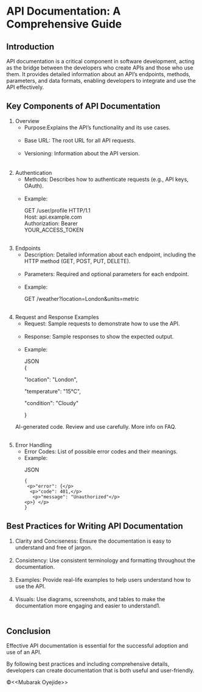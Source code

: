 <!DOCTYPE html>
<html lang="en">
<head>
    <meta charset="UTF-8">
    <meta name="viewport" content="width=device-width, initial-scale=1.0">
</head>
<body>
   <h1>API Documentation: A Comprehensive Guide</h1> 
<h2>Introduction</h2>
<p>API documentation is a critical component in software development, acting as the bridge between the
    developers who create APIs and those who use them. It provides detailed information about an API’s endpoints,
    methods, parameters, and data formats, enabling developers to integrate and use the API effectively.</p>

<h2>Key Components of API Documentation</h2>
<ol>
<li>Overview
<ul>
<li>Purpose:Explains the API’s functionality and its use cases.</li>
<br>
<li>Base URL: The root URL for all API requests.</li>
<br>
<li>Versioning: Information about the API version.</li>
</ul>
</li>
<br>
<br>

<li>Authentication
    <ul>
<li>Methods: Describes how to authenticate requests (e.g., API keys, OAuth).</li> <br>
<li>Example:</li>
<p>GET /user/profile HTTP/1.1 <br>
Host: api.example.com <br>
Authorization: Bearer <br>YOUR_ACCESS_TOKEN</p>
</ul>
</li>
<br>
<li>Endpoints
    <ul>
<li>Description: Detailed information about each endpoint, including the HTTP method (GET, POST, PUT, DELETE).</li> <br>
<li>Parameters: Required and optional parameters for each endpoint.</li> <br>
<li>Example:</li>
<p>GET /weather?location=London&units=metric</p>
</ul>
</li>
<br>
<li>Request and Response Examples
<ul>
<li>Request: Sample requests to demonstrate how to use the API.</li><br>
<li>Response: Sample responses to show the expected output.</li><br>
<li>Example:</li>
<p>JSON
<br>
{
 <p>"location": "London",</p> 
 <p>"temperature": "15°C",</p> 
 <p>"condition": "Cloudy"</p> 
} </p>
</ul>
<p>AI-generated code. Review and use carefully. More info on FAQ.</p>
</li>
<br>
<li>Error Handling
    <ul>
   <li>Error Codes: List of possible error codes and their meanings.</li> 
   <li>Example:</li> 
  <p> JSON
    
    {
     <p>"error": {</p> 
      <p>"code": 401,</p>  
       <p>"message": "Unauthorized"</p> 
    <p>} </p>  
    }
</p> 
</ul>
    </ol>


</li>


<h2>Best Practices for Writing API Documentation</h2>
<ol>
<li>Clarity and Conciseness: Ensure the documentation is easy to understand and free of jargon.</li> <br>
<li>Consistency: Use consistent terminology and formatting throughout the documentation.</li> <br>
<li>Examples: Provide real-life examples to help users understand how to use the API.</li> <br>
<li>Visuals: Use diagrams, screenshots, and tables to make the documentation more engaging and easier to understand1.</li> <br>
</ol>
<h2>Conclusion</h2>
<p>Effective API documentation is essential for the successful adoption and use of an API.</p> 
<p>By following best practices and including comprehensive details, developers can create documentation that is both useful and user-friendly.</p>
</body>
<footer>
    &copy;&lt;&lt;Mubarak Oyejide&gt;&gt;
</footer>
</html>
